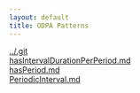 ```yaml
---
layout: default
title: ODPA Patterns
---
```

  
[../.git](../.git)  
[hasIntervalDurationPerPeriod.md](../PeriodicInterval/hasIntervalDurationPerPeriod)  
[hasPeriod.md](../PeriodicInterval/hasPeriod)  
[PeriodicInterval.md](../PeriodicInterval)  
